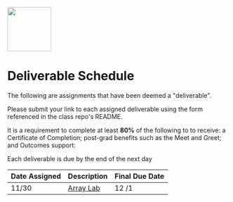 <img src="https://i.imgur.com/2y0Lyzy.png" height="100">

# Deliverable Schedule

The following are assignments that have been deemed a "deliverable".

Please submit your link to each assigned deliverable using the form referenced in the class repo's README.

It is a requirement to complete at least **80%** of the following to to receive: a Certificate of Completion; post-grad benefits such as the Meet and Greet; and Outcomes support:

Each deliverable is due by the end of the next day

|Date Assigned|Description| Final Due Date |
|---|---|---|
|11/30|[Array Lab](https://git.generalassemb.ly/SEI-CC/seir-11-29/blob/main/work/w01/d2/04-js-arrays-lab.md)| 12 /1 |


